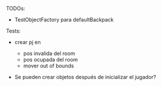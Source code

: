 TODOs:

- TestObjectFactory para defaultBackpack

Tests:

- crear pj en
  - pos invalida del room
  - pos ocupada del room
  - mover out of bounds

- Se pueden crear objetos después de inicializar el jugador?
